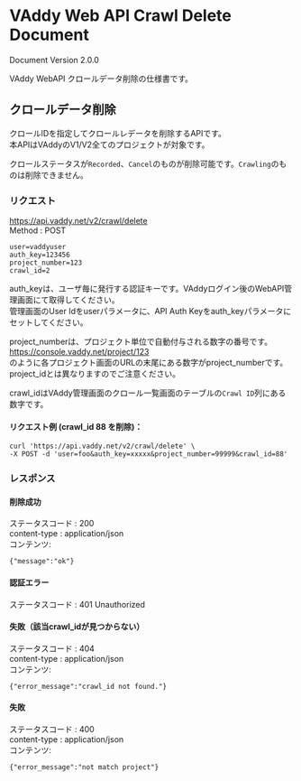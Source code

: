 VAddy Web API Crawl Delete Document
============================

Document Version 2.0.0  

VAddy WebAPI クロールデータ削除の仕様書です。


## クロールデータ削除
クロールIDを指定してクロールレデータを削除するAPIです。  
本APIはVAddyのV1/V2全てのプロジェクトが対象です。

クロールステータスが`Recorded`、`Cancel`のものが削除可能です。`Crawling`のものは削除できません。

### リクエスト
https://api.vaddy.net/v2/crawl/delete  
Method : POST  

    user=vaddyuser
    auth_key=123456
    project_number=123
    crawl_id=2


auth_keyは、ユーザ毎に発行する認証キーです。VAddyログイン後のWebAPI管理画面にて取得してください。  
管理画面のUser Idをuserパラメータに、API Auth Keyをauth_keyパラメータにセットしてください。  

project_numberは、プロジェクト単位で自動付与される数字の番号です。  
https://console.vaddy.net/project/123  
のように各プロジェクト画面のURLの末尾にある数字がproject_numberです。  
project_idとは異なりますのでご注意ください。  

crawl_idはVAddy管理画面のクロール一覧画面のテーブルの`Crawl ID`列にある数字です。

#### リクエスト例 (crawl_id 88 を削除)：

    curl 'https://api.vaddy.net/v2/crawl/delete' \
    -X POST -d 'user=foo&auth_key=xxxxx&project_number=99999&crawl_id=88'



### レスポンス
#### 削除成功
ステータスコード : 200  
content-type  : application/json  
コンテンツ:

    {"message":"ok"}


#### 認証エラー
ステータスコード : 401  Unauthorized  

#### 失敗（該当crawl_idが見つからない）
ステータスコード : 404  
content-type  : application/json  
コンテンツ:

    {"error_message":"crawl_id not found."}

#### 失敗
ステータスコード : 400  
content-type  : application/json  
コンテンツ:

    {"error_message":"not match project"}
